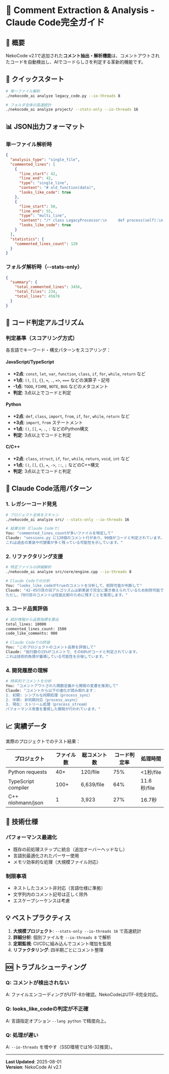 # 💬 Comment Extraction & Analysis - Claude Code完全ガイド

## 📌 概要

NekoCode v2.1で追加された**コメント抽出・解析機能**は、コメントアウトされたコードを自動検出し、AIでコードらしさを判定する革新的機能です。

## 🚀 クイックスタート

```bash
# 単一ファイル解析
./nekocode_ai analyze legacy_code.py --io-threads 8

# フォルダ全体の高速統計
./nekocode_ai analyze project/ --stats-only --io-threads 16
```

## 📊 JSON出力フォーマット

### 単一ファイル解析時
```json
{
  "analysis_type": "single_file",
  "commented_lines": [
    {
      "line_start": 42,
      "line_end": 42,
      "type": "single_line",
      "content": "# old_function(data)",
      "looks_like_code": true
    },
    {
      "line_start": 50,
      "line_end": 55,
      "type": "multi_line",
      "content": "/* class LegacyProcessor:\n     def process(self):\n         return self.data */",
      "looks_like_code": true
    }
  ],
  "statistics": {
    "commented_lines_count": 120
  }
}
```

### フォルダ解析時（--stats-only）
```json
{
  "summary": {
    "total_commented_lines": 3456,
    "total_files": 234,
    "total_lines": 45678
  }
}
```

## 🤖 コード判定アルゴリズム

### 判定基準（スコアリング方式）

各言語でキーワード・構文パターンをスコアリング：

#### JavaScript/TypeScript
- **+2点**: `const`, `let`, `var`, `function`, `class`, `if`, `for`, `while`, `return` など
- **+1点**: `()`, `[]`, `{}`, `=`, `.`, `=>`, `===` などの演算子・記号
- **-1点**: `TODO`, `FIXME`, `NOTE`, `BUG` などのメタコメント
- **判定**: 3点以上でコードと判定

#### Python
- **+2点**: `def`, `class`, `import`, `from`, `if`, `for`, `while`, `return` など
- **+3点**: `import`, `from` ステートメント
- **+1点**: `()`, `[]`, `=`, `.`, `:` などのPython構文
- **判定**: 3点以上でコードと判定

#### C/C++
- **+2点**: `class`, `struct`, `if`, `for`, `while`, `return`, `void`, `int` など
- **+1点**: `()`, `[]`, `{}`, `=`, `->`, `::`, `;` などのC++構文
- **判定**: 3点以上でコードと判定

## 🎯 Claude Code活用パターン

### 1. レガシーコード発見
```bash
# プロジェクト全体をスキャン
./nekocode_ai analyze src/ --stats-only --io-threads 16

# 結果分析（Claude Codeで）
You: "commented_lines_countが多いファイルを特定して"
Claude: "sessions.py に120個のコメント行があり、90個がコードと判定されています。
これは過去の実装や代替案が多く残っている可能性を示しています。"
```

### 2. リファクタリング支援
```bash
# 特定ファイルの詳細解析
./nekocode_ai analyze src/core/engine.cpp --io-threads 8

# Claude Codeでの分析
You: "looks_like_codeがtrueのコメントを分析して、削除可能か判断して"
Claude: "42-45行目の旧アルゴリズムは新実装で完全に置き換えられているため削除可能です。
ただし、78行目のコメントは性能比較のために残すことを推奨します。"
```

### 3. コード品質評価
```bash
# 統計情報から品質指標を算出
total_lines: 10000
commented_lines_count: 1500
code_like_comments: 900

# Claude Codeでの評価
You: "このプロジェクトのコメント品質を評価して"
Claude: "総行数の15%がコメントで、その60%がコードと判定されています。
これは技術的負債が蓄積している可能性を示唆しています。"
```

### 4. 開発履歴の理解
```bash
# 時系列でコメントを分析
You: "コメントアウトされた関数定義から開発の変遷を推測して"
Claude: "コメントから以下の進化が読み取れます：
1. 初期: シンプルな同期処理（process_sync）
2. 中期: 非同期対応（process_async）
3. 現在: ストリーム処理（process_stream）
パフォーマンス改善を重視した開発が行われています。"
```

## 📈 実績データ

実際のプロジェクトでのテスト結果：

| プロジェクト | ファイル数 | 総コメント数 | コード判定率 | 処理時間 |
|---|---|---|---|---|
| Python requests | 40+ | 120/file | 75% | <1秒/file |
| TypeScript compiler | 100+ | 6,639/file | 64% | 11.6秒/file |
| C++ nlohmann/json | 1 | 3,923 | 27% | 16.7秒 |

## 🔧 技術仕様

### パフォーマンス最適化
- 既存の前処理ステップに統合（追加オーバーヘッドなし）
- 言語別最適化されたパーサー使用
- メモリ効率的な処理（大規模ファイル対応）

### 制限事項
- ネストしたコメント非対応（言語仕様に準拠）
- 文字列内のコメント記号は正しく除外
- エスケープシーケンスは考慮

## 💡 ベストプラクティス

1. **大規模プロジェクト**: `--stats-only --io-threads 16` で高速統計
2. **詳細分析**: 個別ファイルを `--io-threads 8` で解析
3. **定期監視**: CI/CDに組み込んでコメント増加を監視
4. **リファクタリング**: 四半期ごとにコメント整理

## 🆘 トラブルシューティング

### Q: コメントが検出されない
A: ファイルエンコーディングがUTF-8か確認。NekoCodeはUTF-8完全対応。

### Q: looks_like_codeの判定が不正確
A: 言語指定オプション `--lang python` で精度向上。

### Q: 処理が遅い
A: `--io-threads` を増やす（SSD環境では16-32推奨）。

---
**Last Updated**: 2025-08-01  
**Version**: NekoCode AI v2.1